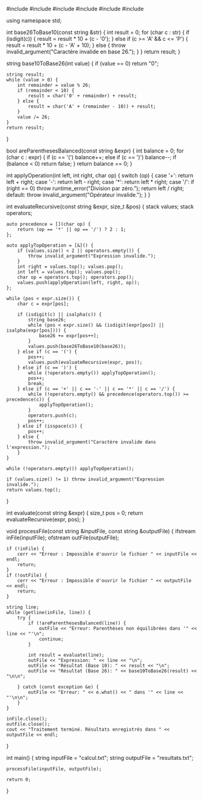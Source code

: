 #include <iostream>
#include <fstream>
#include <stack>
#include <string>
#include <cctype>
#include <stdexcept>

using namespace std;

int base26ToBase10(const string &str) {
    int result = 0;
    for (char c : str) {
        if (isdigit(c)) {
            result = result * 10 + (c - '0');
        } else if (c >= 'A' && c <= 'P') {
            result = result * 10 + (c - 'A' + 10);
        } else {
            throw invalid_argument("Caractère invalide en base 26.");
        }
    }
    return result;
}

string base10ToBase26(int value) {
    if (value == 0) return "0";

    string result;
    while (value > 0) {
        int remainder = value % 26;
        if (remainder < 10) {
            result = char('0' + remainder) + result;
        } else {
            result = char('A' + (remainder - 10)) + result;
        }
        value /= 26;
    }
    return result;
}

bool areParenthesesBalanced(const string &expr) {
    int balance = 0;
    for (char c : expr) {
        if (c == '(') balance++;
        else if (c == ')') balance--;
        if (balance < 0) return false;
    }
    return balance == 0;
}

int applyOperation(int left, int right, char op) {
    switch (op) {
        case '+': return left + right;
        case '-': return left - right;
        case '*': return left * right;
        case '/':
            if (right == 0) throw runtime_error("Division par zéro.");
            return left / right;
        default: throw invalid_argument("Opérateur invalide.");
    }
}

int evaluateRecursive(const string &expr, size_t &pos) {
    stack<int> values;
    stack<char> operators;

    auto precedence = [](char op) {
        return (op == '*' || op == '/') ? 2 : 1;
    };

    auto applyTopOperation = [&]() {
        if (values.size() < 2 || operators.empty()) {
            throw invalid_argument("Expression invalide.");
        }
        int right = values.top(); values.pop();
        int left = values.top(); values.pop();
        char op = operators.top(); operators.pop();
        values.push(applyOperation(left, right, op));
    };

    while (pos < expr.size()) {
        char c = expr[pos];

        if (isdigit(c) || isalpha(c)) { 
            string base26;
            while (pos < expr.size() && (isdigit(expr[pos]) || isalpha(expr[pos]))) {
                base26 += expr[pos++];
            }
            values.push(base26ToBase10(base26));
        } else if (c == '(') {
            pos++;
            values.push(evaluateRecursive(expr, pos));
        } else if (c == ')') {
            while (!operators.empty()) applyTopOperation();
            pos++;
            break;
        } else if (c == '+' || c == '-' || c == '*' || c == '/') {
            while (!operators.empty() && precedence(operators.top()) >= precedence(c)) {
                applyTopOperation();
            }
            operators.push(c);
            pos++;
        } else if (isspace(c)) {
            pos++;
        } else {
            throw invalid_argument("Caractère invalide dans l'expression.");
        }
    }

    while (!operators.empty()) applyTopOperation();

    if (values.size() != 1) throw invalid_argument("Expression invalide.");
    return values.top();
}

int evaluate(const string &expr) {
    size_t pos = 0;
    return evaluateRecursive(expr, pos);
}

void processFile(const string &inputFile, const string &outputFile) {
    ifstream inFile(inputFile);
    ofstream outFile(outputFile);

    if (!inFile) {
        cerr << "Erreur : Impossible d'ouvrir le fichier " << inputFile << endl;
        return;
    }
    if (!outFile) {
        cerr << "Erreur : Impossible d'ouvrir le fichier " << outputFile << endl;
        return;
    }

    string line;
    while (getline(inFile, line)) {
        try {
            if (!areParenthesesBalanced(line)) {
                outFile << "Erreur: Parenthèses non équilibrées dans '" << line << "'\n";
                continue;
            }

            int result = evaluate(line);
            outFile << "Expression: " << line << "\n";
            outFile << "Résultat (Base 10): " << result << "\n";
            outFile << "Résultat (Base 26): " << base10ToBase26(result) << "\n\n";

        } catch (const exception &e) {
            outFile << "Erreur: " << e.what() << " dans '" << line << "'\n\n";
        }
    }

    inFile.close();
    outFile.close();
    cout << "Traitement terminé. Résultats enregistrés dans " << outputFile << endl;
}

int main() {
    string inputFile = "calcul.txt"; 
    string outputFile = "resultats.txt"; 

    processFile(inputFile, outputFile);

    return 0;
}
